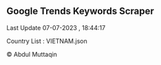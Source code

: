 

## Google Trends Keywords Scraper 
 
Last Update 07-07-2023 , 18:44:17

Country List :
VIETNAM.json



© Abdul Muttaqin 
